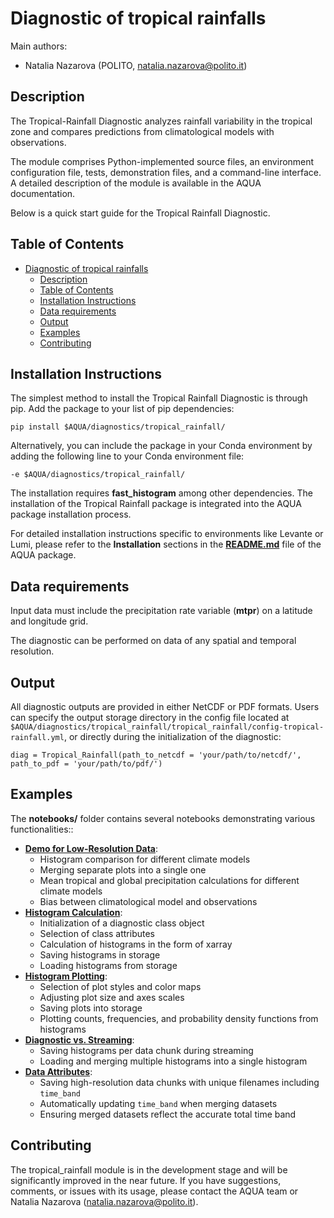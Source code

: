 # Diagnostic of tropical rainfalls

Main authors: 
- Natalia Nazarova (POLITO, natalia.nazarova@polito.it)

## Description

The Tropical-Rainfall Diagnostic analyzes rainfall variability in the tropical zone and compares predictions from climatological models with observations.

The module comprises Python-implemented source files, an environment configuration file, tests, demonstration files, and a command-line interface. A detailed description of the module is available in the AQUA documentation.

Below is a quick start guide for the Tropical Rainfall Diagnostic.

## Table of Contents

- [Diagnostic of tropical rainfalls](#diagnostic-of-tropical-rainfalls)
  - [Description](#description)
  - [Table of Contents](#table-of-contents)
  - [Installation Instructions](#installation-instructions)
  - [Data requirements](#data-requirements)
  - [Output](#output)
  - [Examples](#examples)
  - [Contributing](#contributing)

## Installation Instructions

The simplest method to install the Tropical Rainfall Diagnostic is through pip. Add the package to your list of pip dependencies:
```
pip install $AQUA/diagnostics/tropical_rainfall/
```
Alternatively, you can include the package in your Conda environment by adding the following line to your Conda environment file:
```
-e $AQUA/diagnostics/tropical_rainfall/
```
The installation requires **fast_histogram** among other dependencies. The installation of the Tropical Rainfall package is integrated into the AQUA package installation process.

For detailed installation instructions specific to environments like Levante or Lumi, please refer to the **Installation** sections in the 
**[README.md](https://github.com/DestinE-Climate-DT/AQUA/blob/main/README.md)** file of the AQUA package.


## Data requirements  

Input data must include the precipitation rate variable (**mtpr**) on a latitude and longitude grid.

The diagnostic can be performed on data of any spatial and temporal resolution.

## Output 

All diagnostic outputs are provided in either NetCDF or PDF formats. Users can specify the output storage directory in the config file located at `$AQUA/diagnostics/tropical_rainfall/tropical_rainfall/config-tropical-rainfall.yml`, or directly during the initialization of the diagnostic:
```
diag = Tropical_Rainfall(path_to_netcdf = 'your/path/to/netcdf/', path_to_pdf = 'your/path/to/pdf/')
```


## Examples

The **notebooks/** folder contains several notebooks demonstrating various functionalities::
 - **[Demo for Low-Resolution Data](https://github.com/DestinE-Climate-DT/AQUA/blob/main/diagnostics/tropical_rainfall/notebooks/demo_for_lowres_data.ipynb)**:
   - Histogram comparison for different climate models
   - Merging separate plots into a single one
   - Mean tropical and global precipitation calculations for different climate models
   - Bias between climatological model and observations
 - **[Histogram Calculation](https://github.com/DestinE-Climate-DT/AQUA/blob/main/diagnostics/tropical_rainfall/notebooks/functions_demo/histogram_calculation.ipynb)**:
   - Initialization of a diagnostic class object
   - Selection of class attributes
   - Calculation of histograms in the form of xarray
   - Saving histograms in storage
   - Loading histograms from storage
 - **[Histogram Plotting](https://github.com/DestinE-Climate-DT/AQUA/blob/main/diagnostics/tropical_rainfall/notebooks/functions_demo/histogram_plotting.ipynb)**:
   - Selection of plot styles and color maps
   - Adjusting plot size and axes scales
   - Saving plots into storage
   - Plotting counts, frequencies, and probability density functions from histograms
 - **[Diagnostic vs. Streaming](https://github.com/DestinE-Climate-DT/AQUA/blob/main/diagnostics/tropical_rainfall/notebooks/functions_demo/diagnostic_vs_streaming.ipynb)**:
   - Saving histograms per data chunk during streaming
   - Loading and merging multiple histograms into a single histogram
 - **[Data Attributes](https://github.com/DestinE-Climate-DT/AQUA/blob/main/diagnostics/tropical_rainfall/notebooks/functions_demo/data_attributes.ipynb)**:
   - Saving high-resolution data chunks with unique filenames including `time_band`
   - Automatically updating `time_band` when merging datasets
   - Ensuring merged datasets reflect the accurate total time band

## Contributing

The tropical_rainfall module is in the development stage and will be significantly improved in the near future. If you have suggestions, comments, or issues with its usage, please contact the AQUA team or Natalia Nazarova (natalia.nazarova@polito.it).
